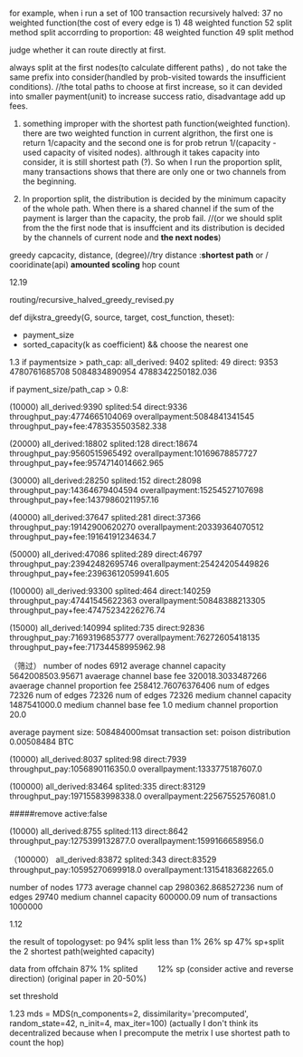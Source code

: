 for example, when i run a set of 100 transaction
recursively halved:
37 no weighted function(the cost of every edge is 1)
48 weighted function
52 split method
split accorrding to proportion:
48 weighted function
49 split method

judge whether it can route directly at first.


always split at the first nodes(to calculate different paths) , do not take the same prefix  into consider(handled by prob-visited towards the insufficient conditions). 
//the total paths to choose at first increase, so it can devided into smaller payment(unit) to increase success ratio, disadvantage add up fees.

1. something improper with the shortest path function(weighted function). there are two weighted function in current algrithon, the first one is return 1/capacity and the second one is for prob retrun 1/(capacity - used capacity of visited nodes). althrough it takes capacity into consider, it is still shortest path (?). So when I run the proportion split, many transactions shows that there are only one or two channels from the beginning.

2. In proportion split, the distribution is decided by the minimum capacity of the whole path. When there is a shared channel if the sum of the payment is larger than the capacity, the prob fail. //(or we should split from the the first node that is insuffcient and its  distribution is decided by the channels of current node and **the next nodes**)


greedy capcacity, distance, (degree)//try
distance :**shortest path** or / cooridinate(api) **amounted scoling** hop count


12.19

routing/recursive_halved_greedy_revised.py

def dijkstra_greedy(G, source, target, cost_function, theset):
+ payment_size 
+ sorted_capacity(k as coefficient) && choose the nearest one

1.3
if paymentsize > path_cap:
all_derived: 9402
splited: 49
direct: 9353
4780761685708
5084834890954
4788342250182.036

if payment_size/path_cap > 0.8:

(10000)
all_derived:9390
splited:54
direct:9336
throughput_pay:4774665104069
overallpayment:5084841341545
throughput_pay+fee:4783535503582.338


(20000)
all_derived:18802
splited:128
direct:18674
throughput_pay:9560515965492
overallpayment:10169678857727
throughput_pay+fee:9574714014662.965

(30000)
all_derived:28250
splited:152
direct:28098
throughput_pay:14364679404594
overallpayment:15254527107698
throughput_pay+fee:14379860211957.16

(40000)
all_derived:37647
splited:281
direct:37366
throughput_pay:19142900620270
overallpayment:20339364070512
throughput_pay+fee:19164191234634.7

(50000)
all_derived:47086
splited:289
direct:46797
throughput_pay:23942482695746
overallpayment:25424205449826
throughput_pay+fee:23963612059941.605

(100000)
all_derived:93300
splited:464
direct:140259
throughput_pay:47441545622363
overallpayment:50848388213305
throughput_pay+fee:47475234226276.74

(15000)
all_derived:140994
splited:735
direct:92836
throughput_pay:71693196853777
overallpayment:76272605418135
throughput_pay+fee:71734458995962.98

（筛过）
number of nodes 6912
average channel capacity 5642008503.95671
avaerage channel base fee 320018.3033487266
avaerage channel proportion fee 258412.76076376406
num of edges 72326
num of edges 72326
num of edges 72326
medium channel capacity 1487541000.0
medium channel base fee 1.0
medium channel proportion 20.0

average payment size: 508484000msat
transaction set: poison distribution
 0.00508484 BTC

(10000)
all_derived:8037
splited:98
direct:7939
throughput_pay:1056890116350.0
overallpayment:1333775187607.0

(100000)
all_derived:83464
splited:335
direct:83129
throughput_pay:19715583998338.0
overallpayment:22567552576081.0

#####remove active:false

(10000)
all_derived:8755
splited:113
direct:8642
throughput_pay:1275399132877.0
overallpayment:1599166658956.0

（100000）
all_derived:83872
splited:343
direct:83529
throughput_pay:10595270699918.0
overallpayment:13154183682265.0

number of nodes 1773
average channel cap 2980362.868527236
num of edges 29740
medium channel capacity 600000.09
num of transactions 1000000

1.12

the result of topologyset:
po
94%
split less than 1%
26% sp
47% sp+split the 2 shortest path(weighted capacity)

data from offchain
87%
1% splited        
12% sp
(consider active and reverse direction)
(original paper in 20-50%)

set threshold

1.23
mds = MDS(n_components=2, dissimilarity='precomputed', random_state=42, n_init=4, max_iter=100)
(actually I don't think its decentralized because when I precompute the metrix I use shortest path to count the hop)
